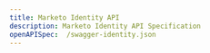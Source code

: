 ```yaml
---
title: Marketo Identity API
description: Marketo Identity API Specification
openAPISpec:  /swagger-identity.json
--- 
```

